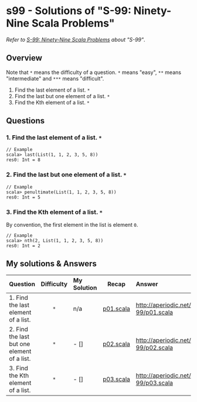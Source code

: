 # s99 - Solutions of "S-99: Ninety-Nine Scala Problems"
*Refer to [S-99: Ninety-Nine Scala Problems](http://aperiodic.net/phil/scala/s-99/) about "S-99"*.

## Overview
Note that `*` means the difficulty of a question. `*` means "easy", `**` means "intermediate" and `***` means "difficult".  

1. Find the last element of a list. `*`
2. Find the last but one element of a list. `*`
3. Find the Kth element of a list. `*`

## Questions 
### 1. Find the last element of a list. `*`

```
// Example
scala> last(List(1, 1, 2, 3, 5, 8))
res0: Int = 8
```

### 2. Find the last but one element of a list. `*`
```
// Example
scala> penultimate(List(1, 1, 2, 3, 5, 8))
res0: Int = 5
```

### 3. Find the Kth element of a list. `*`
By convention, the first element in the list is element `0`.

```
// Example
scala> nth(2, List(1, 1, 2, 3, 5, 8))
res0: Int = 2
```

## My solutions & Answers

| Question | Difficulty | My Solution | Recap | Answer |
|:-|:-:|:-|:-:|:-|
| 1. Find the last element of a list. | `*` | n/a | [p01.scala](https://github.com/tomtongue/s99/blob/main/src/main/scala/answer/p01.scala) | http://aperiodic.net/phil/scala/s-99/p01.scala |
| 2. Find the last but one element of a list. | `*` | - [] | [p02.scala](https://github.com/tomtongue/s99/blob/main/src/main/scala/answer/p02.scala) | http://aperiodic.net/phil/scala/s-99/p02.scala |
| 3. Find the Kth element of a list. | `*` | - [] | [p03.scala](https://github.com/tomtongue/s99/blob/main/src/main/scala/answer/p03.scala) | http://aperiodic.net/phil/scala/s-99/p03.scala | 